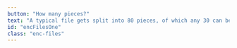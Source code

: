 ```yaml
---
button: "How many pieces?"
text: "A typical file gets split into 80 pieces, of which any 30 can be accessed to reconstitute the file. Each of the 80 pieces is on a different drive, with different operators, power supplies, networks, geographies, etc."
id: "encFilesOne"
class: "enc-files"
---
```

